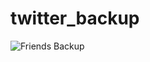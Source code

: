 # twitter_backup

![Friends Backup](https://github.com/epassaro/twitter_backup/workflows/Friends%20Backup/badge.svg)
